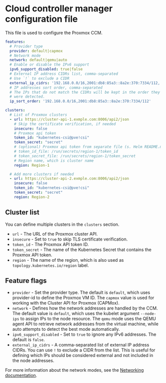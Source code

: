 # Cloud controller manager configuration file

This file is used to configure the Proxmox CCM.

```yaml
features:
  # Provider type
  provider: default|capmox
  # Network mode
  network: default|qemu|auto
  # Enable or disable the IPv6 support
  ipv6_support_disabled: true|false
  # External IP address CIDRs list, comma-separated
  # Use `!` to exclude a CIDR
  external_ip_cidrs: '192.168.0.0/16,2001:db8:85a3::8a2e:370:7334/112,!fd00:1234:5678::/64'
  # IP addresses sort order, comma-separated
  # The IPs that do not match the CIDRs will be kept in the order they
  # were detected.
  ip_sort_order: '192.168.0.0/16,2001:db8:85a3::8a2e:370:7334/112'

clusters:
  # List of Proxmox clusters
  - url: https://cluster-api-1.exmple.com:8006/api2/json
    # Skip the certificate verification, if needed
    insecure: false
    # Proxmox api token
    token_id: "kubernetes-csi@pve!csi"
    token_secret: "secret"
    # (optional) Proxmox api token from separate file (s. Helm README.md)
    # token_id_file: /run/secrets/region-1/token_id
    # token_secret_file: /run/secrets/region-1/token_secret
    # Region name, which is cluster name
    region: Region-1

  # Add more clusters if needed
  - url: https://cluster-api-2.exmple.com:8006/api2/json
    insecure: false
    token_id: "kubernetes-csi@pve!csi"
    token_secret: "secret"
    region: Region-2
```

## Cluster list

You can define multiple clusters in the `clusters` section.

* `url` - The URL of the Proxmox cluster API.
* `insecure` - Set to `true` to skip TLS certificate verification.
* `token_id` - The Proxmox API token ID.
* `token_secret` - The name of the Kubernetes Secret that contains the Proxmox API token.
* `region` - The name of the region, which is also used as `topology.kubernetes.io/region` label.

## Feature flags

* `provider` - Set the provider type. The default is `default`, which uses provider-id to define the Proxmox VM ID. The `capmox` value is used for working with the Cluster API for Proxmox (CAPMox).
* `network` - Defines how the network addresses are handled by the CCM. The default value is `default`, which uses the kubelet argument `--node-ips` to assign IPs to the node resource. The `qemu` mode uses the QEMU agent API to retrieve network addresses from the virtual machine, while auto attempts to detect the best mode automatically.
* `ipv6_support_disabled` - Set to `true` to ignore any IPv6 addresses. The default is `false`.
* `external_ip_cidrs` - A comma-separated list of external IP address CIDRs. You can use `!` to exclude a CIDR from the list. This is useful for defining which IPs should be considered external and not included in the node addresses.


For more information about the network modes, see the [Networking documentation](networking.md).
